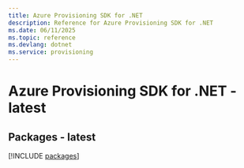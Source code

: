 ```yaml
---
title: Azure Provisioning SDK for .NET
description: Reference for Azure Provisioning SDK for .NET
ms.date: 06/11/2025
ms.topic: reference
ms.devlang: dotnet
ms.service: provisioning
---
```

# Azure Provisioning SDK for .NET - latest
## Packages - latest
[!INCLUDE [packages](provisioning-index.md)]